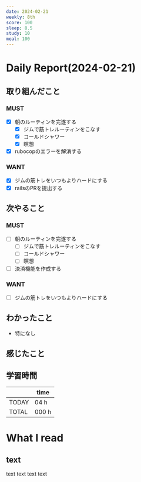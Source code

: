 ```yaml
---
date: 2024-02-21
weekly: 8th
score: 100
sleep: 8.5
study: 10
meal: 100
---
```

# Daily Report(2024-02-21)
## 取り組んだこと
### MUST
- [x] 朝のルーティンを完遂する
	- [x] ジムで筋トレルーティンをこなす
	- [x] コールドシャワー
	- [x] 瞑想
- [x] rubocopのエラーを解消する
### WANT
- [x] ジムの筋トレをいつもよりハードにする
- [x] railsのPRを提出する
## 次やること
### MUST
- [ ] 朝のルーティンを完遂する
	- [ ] ジムで筋トレルーティンをこなす
	- [ ] コールドシャワー
	- [ ] 瞑想
- [ ] 決済機能を作成する
### WANT
- [ ] ジムの筋トレをいつもよりハードにする
## わかったこと
- 特になし
## 感じたこと

## 学習時間
|       | time  | 
| ----- | ----- |
| TODAY | 04 h   |
| TOTAL | 000 h |
# What I read
## text 
text text text text